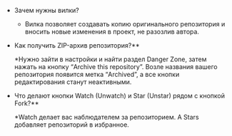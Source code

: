 * Зачем нужны вилки?

    * Вилка позволяет создавать копию оригинального репозитория и вносить новые изменения в проект, не разозлив автора. 

* Как получить ZIP-архив репозитория?**

    *Нужно зайти в настройки и найти раздел Danger Zone, затем нажать на кнопку “Archive this repository”. Возле названия вашего репозитория появится метка “Archived”, а все кнопки редактирования станут неактивными.

* Что делают кнопки Watch (Unwatch) и Star (Unstar) рядом с кнопкой Fork?**

    *Watch делает вас наблюдателем за репозиторием. А Stars добавляет репозиторий в избранное.
